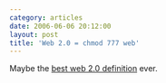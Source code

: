 ```yaml
---
category: articles
date: 2006-06-06 20:12:00
layout: post
title: 'Web 2.0 = chmod 777 web'
---
```


<p>Maybe the <a href="http://www.readwriteweb.com/archives/cease_and_desis.php">best web 2.0 definition</a> ever.</p>
